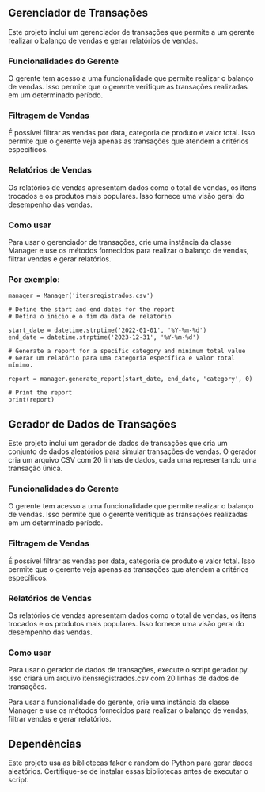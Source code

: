 
## Gerenciador de Transações
Este projeto inclui um gerenciador de transações que permite a um gerente realizar o balanço de vendas e gerar relatórios de vendas.

### Funcionalidades do Gerente
O gerente tem acesso a uma funcionalidade que permite realizar o balanço de vendas. Isso permite que o gerente verifique as transações realizadas em um determinado período.

### Filtragem de Vendas
É possível filtrar as vendas por data, categoria de produto e valor total. Isso permite que o gerente veja apenas as transações que atendem a critérios específicos.

### Relatórios de Vendas
Os relatórios de vendas apresentam dados como o total de vendas, os itens trocados e os produtos mais populares. Isso fornece uma visão geral do desempenho das vendas.

### Como usar
Para usar o gerenciador de transações, crie uma instância da classe Manager e use os métodos fornecidos para realizar o balanço de vendas, filtrar vendas e gerar relatórios.

### Por exemplo:

```
manager = Manager('itensregistrados.csv')

# Define the start and end dates for the report
# Defina o inicio e o fim da data de relatorio

start_date = datetime.strptime('2022-01-01', '%Y-%m-%d')
end_date = datetime.strptime('2023-12-31', '%Y-%m-%d')

# Generate a report for a specific category and minimum total value
# Gerar um relatório para uma categoria específica e valor total mínimo.

report = manager.generate_report(start_date, end_date, 'category', 0)

# Print the report
print(report)
```


## **Gerador de Dados de Transações**
Este projeto inclui um gerador de dados de transações que cria um conjunto de dados aleatórios para simular transações de vendas. O gerador cria um arquivo CSV com 20 linhas de dados, cada uma representando uma transação única.

### Funcionalidades do Gerente
O gerente tem acesso a uma funcionalidade que permite realizar o balanço de vendas. Isso permite que o gerente verifique as transações realizadas em um determinado período.

### Filtragem de Vendas
É possível filtrar as vendas por data, categoria de produto e valor total. Isso permite que o gerente veja apenas as transações que atendem a critérios específicos.

### Relatórios de Vendas
Os relatórios de vendas apresentam dados como o total de vendas, os itens trocados e os produtos mais populares. Isso fornece uma visão geral do desempenho das vendas.

### Como usar
Para usar o gerador de dados de transações, execute o script gerador.py. Isso criará um arquivo itensregistrados.csv com 20 linhas de dados de transações.

Para usar a funcionalidade do gerente, crie uma instância da classe Manager e use os métodos fornecidos para realizar o balanço de vendas, filtrar vendas e gerar relatórios.

## Dependências
Este projeto usa as bibliotecas faker e random do Python para gerar dados aleatórios. Certifique-se de instalar essas bibliotecas antes de executar o script.


